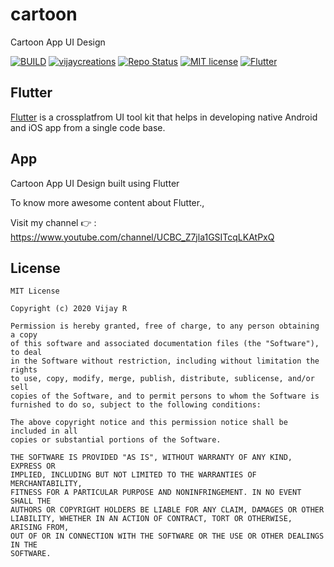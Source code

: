 # cartoon

Cartoon App UI Design


[![BUILD](https://img.shields.io/badge/Build-Passing-<COLOR>.svg)](https://github.com/vijayinyoutube/cartoon)
[![vijaycreations](https://img.shields.io/badge/Follow_me-vijaycreations-orange.svg?&logo=youtube&logoColor=orange)](https://www.youtube.com/channel/UCBC_Z7jla1GSITcqLKAtPxQ)
[![Repo Status](https://img.shields.io/badge/RepoStatus-Active-blueviolet.svg)](https://github.com/vijayinyoutube/cartoon)
[![MIT license](https://img.shields.io/badge/License-MIT-red.svg)](https://github.com/vijayinyoutube/cartoon)
[![Flutter](https://img.shields.io/badge/_Flutter_-App-grey.svg?&logo=Flutter&logoColor=white&labelColor=blue)](https://github.com/vijayinyoutube/cartoon) 


## Flutter
[Flutter](https://flutter.dev/) is a crossplatfrom UI tool kit that helps in developing native Android and iOS app from a single code base.


## App

Cartoon App UI Design built using Flutter

To know more awesome content about Flutter., 

Visit my channel 👉 : https://www.youtube.com/channel/UCBC_Z7jla1GSITcqLKAtPxQ


## License

```
MIT License

Copyright (c) 2020 Vijay R

Permission is hereby granted, free of charge, to any person obtaining a copy
of this software and associated documentation files (the "Software"), to deal
in the Software without restriction, including without limitation the rights
to use, copy, modify, merge, publish, distribute, sublicense, and/or sell
copies of the Software, and to permit persons to whom the Software is
furnished to do so, subject to the following conditions:

The above copyright notice and this permission notice shall be included in all
copies or substantial portions of the Software.

THE SOFTWARE IS PROVIDED "AS IS", WITHOUT WARRANTY OF ANY KIND, EXPRESS OR
IMPLIED, INCLUDING BUT NOT LIMITED TO THE WARRANTIES OF MERCHANTABILITY,
FITNESS FOR A PARTICULAR PURPOSE AND NONINFRINGEMENT. IN NO EVENT SHALL THE
AUTHORS OR COPYRIGHT HOLDERS BE LIABLE FOR ANY CLAIM, DAMAGES OR OTHER
LIABILITY, WHETHER IN AN ACTION OF CONTRACT, TORT OR OTHERWISE, ARISING FROM,
OUT OF OR IN CONNECTION WITH THE SOFTWARE OR THE USE OR OTHER DEALINGS IN THE
SOFTWARE.
```
